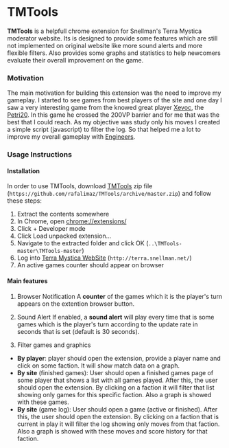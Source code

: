 # TMTools

**TMTools** is a helpfull chrome extension for Snellman's Terra Mystica moderator website. Its is designed to provide some features which are still not implemented on original website like more sound alerts and more flexible filters. Also provides some graphs and statistics to help newcomers evaluate their overall improvement on the game.

### Motivation

The main motivation for building this extension was the need to improve my gameplay. I started to see games from best players of the site and one day I saw a very interesting game from the knowed great player [Xevoc](http://terra.snellman.net/player/Xevoc), the [Petri20](http://terra.snellman.net/game/Petri20). In this game he crossed the 200VP barrier and for me that was the best that I could reach. As my objective was study only his moves I created a simple script (javascript) to filter the log. So that helped me a lot to improve my overall gameplay with [Engineers](http://www.terra-mystica-spiel.de/en/voelker.php?show=8).

### Usage Instructions

#### Installation

In order to use TMTools, download [TMTools](https://github.com/rafalimaz/TMTools/archive/master.zip) zip file (`https://github.com/rafalimaz/TMTools/archive/master.zip`) and follow these steps:

1. Extract the contents somewhere
2. In Chrome, open [chrome://extensions/](chrome://extensions/)
3. Click + Developer mode
4. Click Load unpacked extension…
5. Navigate to the extracted folder and click OK (`..\TMTools-master\TMTools-master`)
6. Log into [Terra Mystica WebSite](http://terra.snellman.net) (`http://terra.snellman.net/`)
7. An active games counter should appear on browser

#### Main features

1. Browser Notification
  A **counter** of the games which it is the player's turn appears on the extention browser button.

2. Sound Alert
  If enabled, a **sound alert** will play every time that is some games which is the player's turn according to the update rate in seconds that is set (default is 30 seconds).

3. Filter games and graphics
  * **By player**: player should open the extension, provide a player name and click on some faction. It will show match data on a graph.
  * **By site** (finished games): User should open a finished games page of some player that shows a list with all games played. After this, the user should open the extension. By clicking on a faction it will filter that list showing only games for this specific faction. Also a graph is showed with these games.
  * **By site** (game log): User should open a game (active or finished). After this, the user should open the extension. By clicking on a faction that is current in play it will filter the log showing only moves from that faction. Also a graph is showed with these moves and score history for that faction.
